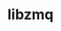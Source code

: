 ---
title: "libzmq"
layout: cache
categories: [package, develop-2024-03-03]
meta: {"versions": ["4.3.5"], "compilers": ["cce@=15.0.1", "gcc@=10.3.0", "gcc@=11.1.0", "gcc@=11.4.0", "gcc@=7.3.1", "gcc@=7.5.0", "gcc@=9.4.0", "oneapi@=2024.0.0"], "oss": ["amzn2", "rhel8", "sle_hpc15", "ubuntu18.04", "ubuntu20.04", "ubuntu22.04"], "platforms": ["linux"], "targets": ["aarch64", "neoverse_n1", "neoverse_v1", "neoverse_v2", "ppc64le", "x86_64_v3", "x86_64_v4", "zen4"], "stacks": ["aws-isc", "aws-isc-aarch64", "data-vis-sdk", "e4s", "e4s-cray-rhel", "e4s-cray-sles", "e4s-neoverse-v2", "e4s-neoverse_v1", "e4s-oneapi", "e4s-power", "radiuss", "root"], "num_specs": 12, "num_specs_by_stack": {"aws-isc-aarch64": 2, "root": 12, "aws-isc": 1, "e4s-cray-rhel": 1, "e4s-cray-sles": 1, "radiuss": 1, "e4s-power": 1, "data-vis-sdk": 1, "e4s-neoverse_v1": 1, "e4s-neoverse-v2": 1, "e4s": 1, "e4s-oneapi": 1}}
spec_details: [{"hash": "tjec2j4jzt24cq3fhtor6yvwcjrw352h", "compiler": "gcc@=7.3.1", "versions": ["4.3.5"], "os": "amzn2", "platform": "linux", "target": "aarch64", "variants": ["build_system=autotools", "~docs", "~drafts", "+libbsd", "+libsodium", "~libunwind"], "stacks": ["aws-isc-aarch64", "root"], "size": "-", "tarball": "https://binaries.spack.io/develop-2024-03-03/build_cache/linux-amzn2-aarch64/gcc-7.3.1/libzmq-4.3.5/linux-amzn2-aarch64-gcc-7.3.1-libzmq-4.3.5-tjec2j4jzt24cq3fhtor6yvwcjrw352h.spack"}, {"hash": "wm7pg6zrx5yhesjt37jzkvvlkhw7uqkg", "compiler": "gcc@=7.3.1", "versions": ["4.3.5"], "os": "amzn2", "platform": "linux", "target": "neoverse_n1", "variants": ["build_system=autotools", "~docs", "~drafts", "+libbsd", "+libsodium", "~libunwind"], "stacks": ["aws-isc-aarch64", "root"], "size": "-", "tarball": "https://binaries.spack.io/develop-2024-03-03/build_cache/linux-amzn2-neoverse_n1/gcc-7.3.1/libzmq-4.3.5/linux-amzn2-neoverse_n1-gcc-7.3.1-libzmq-4.3.5-wm7pg6zrx5yhesjt37jzkvvlkhw7uqkg.spack"}, {"hash": "4flcj4zytkzhvjmdxrezrhfjlspnmzlx", "compiler": "gcc@=7.3.1", "versions": ["4.3.5"], "os": "amzn2", "platform": "linux", "target": "x86_64_v3", "variants": ["build_system=autotools", "~docs", "~drafts", "+libbsd", "+libsodium", "~libunwind"], "stacks": ["aws-isc", "root"], "size": "-", "tarball": "https://binaries.spack.io/develop-2024-03-03/build_cache/linux-amzn2-x86_64_v3/gcc-7.3.1/libzmq-4.3.5/linux-amzn2-x86_64_v3-gcc-7.3.1-libzmq-4.3.5-4flcj4zytkzhvjmdxrezrhfjlspnmzlx.spack"}, {"hash": "jl752hxxgwzbniemxvtf7xbpst5xyo7d", "compiler": "cce@=15.0.1", "versions": ["4.3.5"], "os": "rhel8", "platform": "linux", "target": "zen4", "variants": ["build_system=autotools", "~docs", "~drafts", "+libbsd", "+libsodium", "~libunwind"], "stacks": ["e4s-cray-rhel", "root"], "size": "-", "tarball": "https://binaries.spack.io/develop-2024-03-03/build_cache/linux-rhel8-zen4/cce-15.0.1/libzmq-4.3.5/linux-rhel8-zen4-cce-15.0.1-libzmq-4.3.5-jl752hxxgwzbniemxvtf7xbpst5xyo7d.spack"}, {"hash": "otnx372jlf632l2yvj45ck5r6njpdxmr", "compiler": "gcc@=10.3.0", "versions": ["4.3.5"], "os": "sle_hpc15", "platform": "linux", "target": "x86_64_v4", "variants": ["build_system=autotools", "~docs", "~drafts", "+libbsd", "+libsodium", "~libunwind"], "stacks": ["root", "e4s-cray-sles"], "size": "-", "tarball": "https://binaries.spack.io/develop-2024-03-03/build_cache/linux-sle_hpc15-x86_64_v4/gcc-10.3.0/libzmq-4.3.5/linux-sle_hpc15-x86_64_v4-gcc-10.3.0-libzmq-4.3.5-otnx372jlf632l2yvj45ck5r6njpdxmr.spack"}, {"hash": "4grsy6av3sdmif72jpo2jjmsr2glkdpl", "compiler": "gcc@=7.5.0", "versions": ["4.3.5"], "os": "ubuntu18.04", "platform": "linux", "target": "x86_64_v3", "variants": ["build_system=autotools", "~docs", "~drafts", "+libbsd", "+libsodium", "~libunwind"], "stacks": ["root", "radiuss"], "size": "-", "tarball": "https://binaries.spack.io/develop-2024-03-03/build_cache/linux-ubuntu18.04-x86_64_v3/gcc-7.5.0/libzmq-4.3.5/linux-ubuntu18.04-x86_64_v3-gcc-7.5.0-libzmq-4.3.5-4grsy6av3sdmif72jpo2jjmsr2glkdpl.spack"}, {"hash": "qrhntoeutsozvwnpm72v5xneesm5micy", "compiler": "gcc@=9.4.0", "versions": ["4.3.5"], "os": "ubuntu20.04", "platform": "linux", "target": "ppc64le", "variants": ["build_system=autotools", "~docs", "~drafts", "+libbsd", "+libsodium", "~libunwind"], "stacks": ["root", "e4s-power"], "size": "-", "tarball": "https://binaries.spack.io/develop-2024-03-03/build_cache/linux-ubuntu20.04-ppc64le/gcc-9.4.0/libzmq-4.3.5/linux-ubuntu20.04-ppc64le-gcc-9.4.0-libzmq-4.3.5-qrhntoeutsozvwnpm72v5xneesm5micy.spack"}, {"hash": "vyv5asdkc3iimoaycreckh4vnfeyz4ja", "compiler": "gcc@=11.1.0", "versions": ["4.3.5"], "os": "ubuntu20.04", "platform": "linux", "target": "x86_64_v3", "variants": ["build_system=autotools", "~docs", "~drafts", "+libbsd", "+libsodium", "~libunwind"], "stacks": ["root", "data-vis-sdk"], "size": "-", "tarball": "https://binaries.spack.io/develop-2024-03-03/build_cache/linux-ubuntu20.04-x86_64_v3/gcc-11.1.0/libzmq-4.3.5/linux-ubuntu20.04-x86_64_v3-gcc-11.1.0-libzmq-4.3.5-vyv5asdkc3iimoaycreckh4vnfeyz4ja.spack"}, {"hash": "qlem5tqwdj7kza7ewmumpxnaydlox7jo", "compiler": "gcc@=11.4.0", "versions": ["4.3.5"], "os": "ubuntu22.04", "platform": "linux", "target": "neoverse_v1", "variants": ["build_system=autotools", "~docs", "~drafts", "+libbsd", "+libsodium", "~libunwind"], "stacks": ["e4s-neoverse_v1", "root"], "size": "-", "tarball": "https://binaries.spack.io/develop-2024-03-03/build_cache/linux-ubuntu22.04-neoverse_v1/gcc-11.4.0/libzmq-4.3.5/linux-ubuntu22.04-neoverse_v1-gcc-11.4.0-libzmq-4.3.5-qlem5tqwdj7kza7ewmumpxnaydlox7jo.spack"}, {"hash": "26yoevynikrfc6eve2jiswd4b6udrqll", "compiler": "gcc@=11.4.0", "versions": ["4.3.5"], "os": "ubuntu22.04", "platform": "linux", "target": "neoverse_v2", "variants": ["build_system=autotools", "~docs", "~drafts", "+libbsd", "+libsodium", "~libunwind"], "stacks": ["root", "e4s-neoverse-v2"], "size": "-", "tarball": "https://binaries.spack.io/develop-2024-03-03/build_cache/linux-ubuntu22.04-neoverse_v2/gcc-11.4.0/libzmq-4.3.5/linux-ubuntu22.04-neoverse_v2-gcc-11.4.0-libzmq-4.3.5-26yoevynikrfc6eve2jiswd4b6udrqll.spack"}, {"hash": "vjfemsnr3wpw7zi62fka3ujypznjhcza", "compiler": "gcc@=11.4.0", "versions": ["4.3.5"], "os": "ubuntu22.04", "platform": "linux", "target": "x86_64_v3", "variants": ["build_system=autotools", "~docs", "~drafts", "+libbsd", "+libsodium", "~libunwind"], "stacks": ["root", "e4s"], "size": "-", "tarball": "https://binaries.spack.io/develop-2024-03-03/build_cache/linux-ubuntu22.04-x86_64_v3/gcc-11.4.0/libzmq-4.3.5/linux-ubuntu22.04-x86_64_v3-gcc-11.4.0-libzmq-4.3.5-vjfemsnr3wpw7zi62fka3ujypznjhcza.spack"}, {"hash": "qnhvyzge36viuddikvyh7cd4uae6wsvo", "compiler": "oneapi@=2024.0.0", "versions": ["4.3.5"], "os": "ubuntu22.04", "platform": "linux", "target": "x86_64_v3", "variants": ["build_system=autotools", "~docs", "~drafts", "+libbsd", "+libsodium", "~libunwind"], "stacks": ["e4s-oneapi", "root"], "size": "-", "tarball": "https://binaries.spack.io/develop-2024-03-03/build_cache/linux-ubuntu22.04-x86_64_v3/oneapi-2024.0.0/libzmq-4.3.5/linux-ubuntu22.04-x86_64_v3-oneapi-2024.0.0-libzmq-4.3.5-qnhvyzge36viuddikvyh7cd4uae6wsvo.spack"}]
---